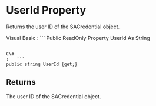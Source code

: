<!-- loio81e31d256ce210149551b4af2c012d2e -->

# UserId Property

Returns the user ID of the SACredential object.



Visual Basic
:   ```
Public ReadOnly Property UserId As String
```

C\#
:   ```
public string UserId {get;}
```



## Returns

The user ID of the SACredential object.

